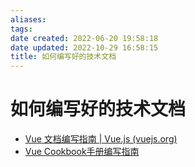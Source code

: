 ```yaml
---
aliases: 
tags: 
date created: 2022-06-20 19:58:18
date updated: 2022-10-29 16:58:15
title: 如何编写好的技术文档
---
```


# 如何编写好的技术文档

- [Vue 文档编写指南 | Vue.js (vuejs.org)](https://v3.cn.vuejs.org/guide/contributing/writing-guide.html#%E5%8E%9F%E5%88%99)
- [Vue Cookbook手册编写指南](https://v3.cn.vuejs.org/cookbook/)
